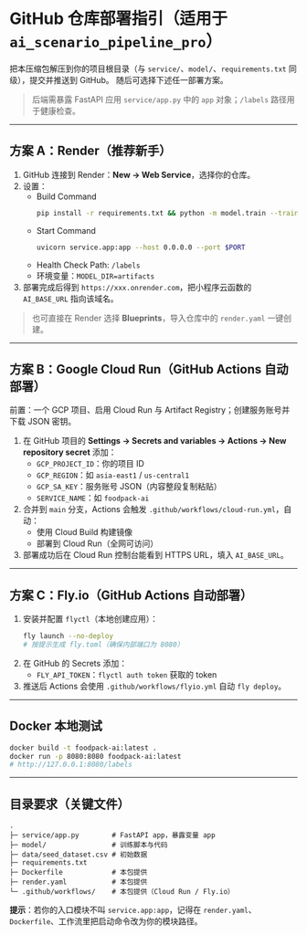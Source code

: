 # GitHub 仓库部署指引（适用于 `ai_scenario_pipeline_pro`）

把本压缩包解压到你的项目根目录（与 `service/`、`model/`、`requirements.txt` 同级），提交并推送到 GitHub。
随后可选择下述任一部署方案。

> 后端需暴露 FastAPI 应用 `service/app.py` 中的 `app` 对象；`/labels` 路径用于健康检查。

---

## 方案 A：Render（推荐新手）
1. GitHub 连接到 Render：**New → Web Service**，选择你的仓库。
2. 设置：
   - Build Command
     ```bash
     pip install -r requirements.txt && python -m model.train --train_csv data/seed_dataset.csv --model_dir artifacts
     ```
   - Start Command
     ```bash
     uvicorn service.app:app --host 0.0.0.0 --port $PORT
     ```
   - Health Check Path: `/labels`
   - 环境变量：`MODEL_DIR=artifacts`
3. 部署完成后得到 `https://xxx.onrender.com`，把小程序云函数的 `AI_BASE_URL` 指向该域名。

> 也可直接在 Render 选择 **Blueprints**，导入仓库中的 `render.yaml` 一键创建。

---

## 方案 B：Google Cloud Run（GitHub Actions 自动部署）
前置：一个 GCP 项目、启用 Cloud Run 与 Artifact Registry；创建服务账号并下载 JSON 密钥。

1. 在 GitHub 项目的 **Settings → Secrets and variables → Actions → New repository secret** 添加：
   - `GCP_PROJECT_ID`：你的项目 ID
   - `GCP_REGION`：如 `asia-east1` / `us-central1`
   - `GCP_SA_KEY`：服务账号 JSON（内容整段复制粘贴）
   - `SERVICE_NAME`：如 `foodpack-ai`
2. 合并到 `main` 分支，Actions 会触发 `.github/workflows/cloud-run.yml`，自动：
   - 使用 Cloud Build 构建镜像
   - 部署到 Cloud Run（全网可访问）
3. 部署成功后在 Cloud Run 控制台能看到 HTTPS URL，填入 `AI_BASE_URL`。

---

## 方案 C：Fly.io（GitHub Actions 自动部署）
1. 安装并配置 `flyctl`（本地创建应用）：
   ```bash
   fly launch --no-deploy
   # 按提示生成 fly.toml（确保内部端口为 8080）
   ```
2. 在 GitHub 的 Secrets 添加：
   - `FLY_API_TOKEN`：`flyctl auth token` 获取的 token
3. 推送后 Actions 会使用 `.github/workflows/flyio.yml` 自动 `fly deploy`。

---

## Docker 本地测试
```bash
docker build -t foodpack-ai:latest .
docker run -p 8080:8080 foodpack-ai:latest
# http://127.0.0.1:8080/labels
```

---

## 目录要求（关键文件）
```
.
├─ service/app.py        # FastAPI app，暴露变量 app
├─ model/                # 训练脚本与代码
├─ data/seed_dataset.csv # 初始数据
├─ requirements.txt
├─ Dockerfile            # 本包提供
├─ render.yaml           # 本包提供
└─ .github/workflows/    # 本包提供（Cloud Run / Fly.io）
```

**提示**：若你的入口模块不叫 `service.app:app`，记得在 `render.yaml`、`Dockerfile`、工作流里把启动命令改为你的模块路径。
